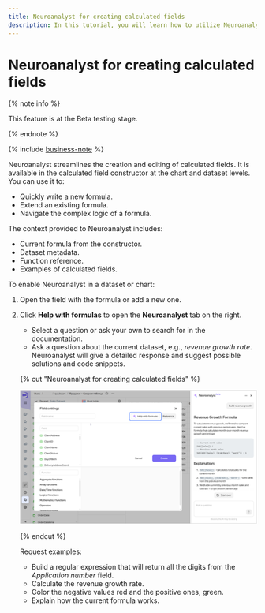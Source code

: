 ```yaml
---
title: Neuroanalyst for creating calculated fields
description: In this tutorial, you will learn how to utilize Neuroanalyst when creating calculated fields.
---
```


# Neuroanalyst for creating calculated fields

{% note info %}

This feature is at the Beta testing stage.

{% endnote %}


{% include [business-note](../../../_includes/datalens/datalens-functionality-available-business-note.md) %}


Neuroanalyst streamlines the creation and editing of calculated fields. It is available in the calculated field constructor at the chart and dataset levels. You can use it to:

* Quickly write a new formula.
* Extend an existing formula.
* Navigate the complex logic of a formula.

The context provided to Neuroanalyst includes:

* Current formula from the constructor.
* Dataset metadata.
* Function reference.
* Examples of calculated fields.

To enable Neuroanalyst in a dataset or chart:

1. Open the field with the formula or add a new one.
1. Click **Help with formulas** to open the **Neuroanalyst** tab on the right.

   * Select a question or ask your own to search for in the documentation.
   * Ask a question about the current dataset, e.g., _revenue growth rate_. Neuroanalyst will give a detailed response and suggest possible solutions and code snippets.

   {% cut "Neuroanalyst for creating calculated fields" %}

   ![image](../../../_assets/datalens/ai/ai-helper-calculations-result.png)

   {% endcut %}

   Request examples:

   * Build a regular expression that will return all the digits from the _Application number_ field.
   * Calculate the revenue growth rate.
   * Color the negative values red and the positive ones, green.
   * Explain how the current formula works.
